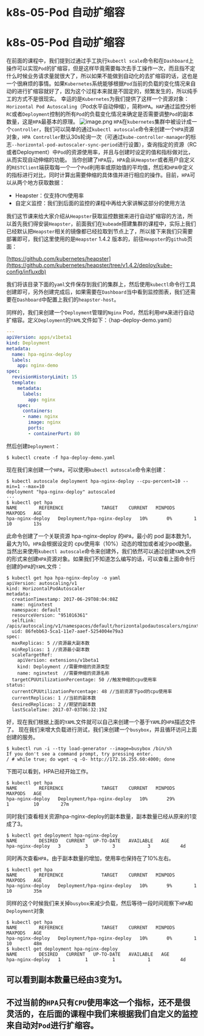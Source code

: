 # k8s-05-Pod 自动扩缩容

# k8s-05-Pod 自动扩缩容

在前面的课程中，我们提到过通过手工执行`kubectl scale`命令和在`Dashboard`上操作可以实现`Pod`的扩缩容，但是这样毕竟需要每次去手工操作一次，而且指不定什么时候业务请求量就很大了，所以如果不能做到自动化的去扩缩容的话，这也是一个很麻烦的事情。如果`Kubernetes`系统能够根据`Pod`当前的负载的变化情况来自动的进行扩缩容就好了，因为这个过程本来就是不固定的，频繁发生的，所以纯手工的方式不是很现实。
幸运的是`Kubernetes`为我们提供了这样一个资源对象：`Horizontal Pod Autoscaling`（Pod水平自动伸缩），简称`HPA`。`HAP`通过监控分析`RC`或者`Deployment`控制的所有`Pod`的负载变化情况来确定是否需要调整`Pod`的副本数量，这是`HPA`最基本的原理。
![image.png](https://cdn.nlark.com/yuque/0/2019/png/372898/1566615698518-77b2a13f-da52-44fe-ae6c-c8a87107783a.png#align=left&display=inline&height=150&name=image.png&originHeight=150&originWidth=200&size=3759&status=done&width=200)
`HPA`在`kubernetes`集群中被设计成一个`controller`，我们可以简单的通过`kubectl autoscale`命令来创建一个`HPA`资源对象，`HPA Controller`默认30s轮询一次（可通过`kube-controller-manager`的标志`--horizontal-pod-autoscaler-sync-period`进行设置），查询指定的资源（RC或者Deployment）中`Pod`的资源使用率，并且与创建时设定的值和指标做对比，从而实现自动伸缩的功能。
当你创建了`HPA`后，`HPA`会从`Heapster`或者用户自定义的`RESTClient`端获取每一个一个`Pod`利用率或原始值的平均值，然后和`HPA`中定义的指标进行对比，同时计算出需要伸缩的具体值并进行相应的操作。目前，`HPA`可以从两个地方获取数据：

- Heapster：仅支持`CPU`使用率
- 自定义监控：我们到后面的监控的课程中再给大家讲解这部分的使用方法

我们这节课来给大家介绍从`Heapster`获取监控数据来进行自动扩缩容的方法，所以首先我们得安装`Heapster`，前面我们在`kubeadm`搭建集群的课程中，实际上我们已经默认把`Heapster`相关的镜像都已经拉取到节点上了，所以接下来我们只需要部署即可，我们这里使用的是`Heapster` 1.4.2 版本的，前往`Heapster`的`github`页面：

[https://github.com/kubernetes/heapster](https://github.com/kubernetes/heapster/tree/v1.4.2/deploy/kube-config/influxdb)

我们将该目录下面的`yaml`文件保存到我们的集群上，然后使用`kubectl`命令行工具创建即可，另外创建完成后，如果需要在`Dashboard`当中看到监控图表，我们还需要在`Dashboard`中配置上我们的`heapster-host`。

同样的，我们来创建一个`Deployment`管理的`Nginx` Pod，然后利用`HPA`来进行自动扩缩容。定义`Deployment`的`YAML`文件如下：（hap-deploy-demo.yaml）

```yaml
---
apiVersion: apps/v1beta1
kind: Deployment
metadata:
  name: hpa-nginx-deploy
  labels:
    app: nginx-demo
spec:
  revisionHistoryLimit: 15
  template:
    metadata:
      labels:
        app: nginx
    spec:
      containers:
      - name: nginx
        image: nginx
        ports:
        - containerPort: 80
```

然后创建`Deployment`：

```shell
$ kubectl create -f hpa-deploy-demo.yaml
```

现在我们来创建一个`HPA`，可以使用`kubectl autoscale`命令来创建：

```shell
$ kubectl autoscale deployment hpa-nginx-deploy --cpu-percent=10 --min=1 --max=10
deployment "hpa-nginx-deploy" autoscaled
···
$ kubectl get hpa                                                         
NAME        REFERENCE              TARGET    CURRENT   MINPODS   MAXPODS   AGE
hpa-nginx-deploy   Deployment/hpa-nginx-deploy   10%       0%        1         10        13s
```

此命令创建了一个关联资源 hpa-nginx-deploy 的`HPA`，最小的 pod 副本数为1，最大为10。`HPA`会根据设定的 cpu使用率（10%）动态的增加或者减少pod数量。
当然出来使用`kubectl autoscale`命令来创建外，我们依然可以通过创建`YAML`文件的形式来创建`HPA`资源对象。如果我们不知道怎么编写的话，可以查看上面命令行创建的`HPA`的`YAML`文件：

```shell
$ kubectl get hpa hpa-nginx-deploy -o yaml
apiVersion: autoscaling/v1
kind: HorizontalPodAutoscaler
metadata:
  creationTimestamp: 2017-06-29T08:04:08Z
  name: nginxtest
  namespace: default
  resourceVersion: "951016361"
  selfLink: /apis/autoscaling/v1/namespaces/default/horizontalpodautoscalers/nginxtest
  uid: 86febb63-5ca1-11e7-aaef-5254004e79a3
spec:
  maxReplicas: 5 //资源最大副本数
  minReplicas: 1 //资源最小副本数
  scaleTargetRef:
    apiVersion: extensions/v1beta1
    kind: Deployment //需要伸缩的资源类型
    name: nginxtest  //需要伸缩的资源名称
  targetCPUUtilizationPercentage: 50 //触发伸缩的cpu使用率
status:
  currentCPUUtilizationPercentage: 48 //当前资源下pod的cpu使用率
  currentReplicas: 1 //当前的副本数
  desiredReplicas: 2 //期望的副本数
  lastScaleTime: 2017-07-03T06:32:19Z
```

好，现在我们根据上面的`YAML`文件就可以自己来创建一个基于`YAML`的`HPA`描述文件了。
现在我们来增大负载进行测试，我们来创建一个`busybox`，并且循环访问上面创建的服务。

```shell
$ kubectl run -i --tty load-generator --image=busybox /bin/sh
If you don't see a command prompt, try pressing enter.
/ # while true; do wget -q -O- http://172.16.255.60:4000; done
```

下图可以看到，HPA已经开始工作。

```shell
$ kubectl get hpa
NAME        REFERENCE              TARGET    CURRENT   MINPODS   MAXPODS   AGE
hpa-nginx-deploy   Deployment/hpa-nginx-deploy   10%       29%        1         10        27m
```

同时我们查看相关资源hpa-nginx-deploy的副本数量，副本数量已经从原来的1变成了3。

```
$ kubectl get deployment hpa-nginx-deploy
NAME        DESIRED   CURRENT   UP-TO-DATE   AVAILABLE   AGE
hpa-nginx-deploy   3         3         3            3           4d
```

同时再次查看`HPA`，由于副本数量的增加，使用率也保持在了10%左右。

```shell
$ kubectl get hpa
NAME        REFERENCE              TARGET    CURRENT   MINPODS   MAXPODS   AGE
hpa-nginx-deploy   Deployment/hpa-nginx-deploy   10%       9%        1         10        35m
```

同样的这个时候我们来关掉`busybox`来减少负载，然后等待一段时间观察下`HPA`和`Deployment`对象

```shell
$ kubectl get hpa     
NAME        REFERENCE              TARGET    CURRENT   MINPODS   MAXPODS   AGE
hpa-nginx-deploy   Deployment/hpa-nginx-deploy   10%       0%        1         10        48m
$ kubectl get deployment hpa-nginx-deploy
NAME        DESIRED   CURRENT   UP-TO-DATE   AVAILABLE   AGE
hpa-nginx-deploy   1         1         1            1           4d
```

## 可以看到副本数量已经由3变为1。
## 不过当前的`HPA`只有`CPU`使用率这一个指标，还不是很灵活的，在后面的课程中我们来根据我们自定义的监控来自动对`Pod`进行扩缩容。

